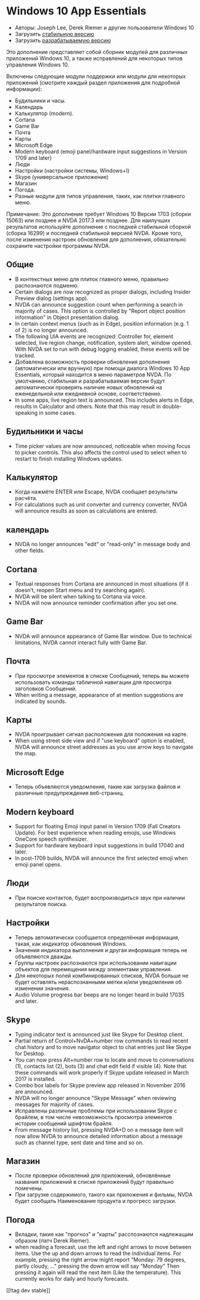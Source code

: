 # Windows 10 App Essentials #

* Авторы: Joseph Lee, Derek Riemer и другие пользователи Windows 10
* Загрузить [стабильную версию][1]
* Загрузить [разрабатываемую версию][2]

Это дополнение представляет собой сборник модулей для различных приложений
Windows 10, а также исправлений для некоторых типов управления Windows 10.

Включены следующие модули поддержки или модули для некоторых приложений
(смотрите каждый раздел приложения для подробной информации):

* Будильники и часы.
* Календарь
* Калькулятор (modern).
* Cortana
* Game Bar
* Почта
* Карты
* Microsoft Edge
* Modern keyboard (emoji panel/hardware input suggestions in Version 1709
  and later)
* Люди
* Настройки (настройки системы, Windows+I)
* Skype (универсальное приложение)
* Магазин
* Погода.
* Разные модули для типов управления, таких, как плитки главного меню.

Примечание: Это дополнение требует Windows 10 Версии 1703 (сборки 15063) или
позднее и NVDA 2017.3 или позднее. Для наилучших результатов используйте
дополнение с последней стабильной сборкой (сборка 16299) и последней
стабильной версией NVDA. Кроме того, после изменения настроек обновления для
дополнения, обязательно сохраните настройки программы NVDA.

## Общие

* В контекстных меню для плиток главного меню, правильно распознаются
  подменю.
* Certain dialogs are now recognized as proper dialogs, including Insider
  Preview dialog (settings app).
* NVDA can announce suggestion count when performing a search in majority of
  cases. This option is controlled by "Report object position information"
  in Object presentation dialog.
* In certain context menus (such as in Edge), position information (e.g. 1
  of 2) is no longer announced.
* The following UIA events are recognized: Controller for, element selected,
  live region change, notification, system alert, window opened. With NVDA
  set to run with debug logging enabled, these events will be tracked.
* Добавлена возможность  проверки обновления дополнения (автоматически или
  вручную) при помощи диалога Windows 10 App Essentials, который находится в
  меню параметров NVDA. По умолчанию, стабильная и разрабатываемая версии
  будут автоматически проверять наличие новых обновлений на еженедельной или
  ежедневной основе, соответственно.
* In some apps, live region text is announced. This includes alerts in Edge,
  results in Calculator and others. Note that this may result in
  double-speaking in some cases.

## Будильники и часы

* Time picker values are now announced, noticeable when moving focus to
  picker controls. This also affects the control used to select when to
  restart to finish installing Windows updates.

## Калькулятор

* Когда нажмёте ENTER или Escape, NVDA сообщает результаты расчёта.
* For calculations such as unit converter and currency converter, NVDA will
  announce results as soon as calculations are entered.

## календарь

* NVDA no longer announces "edit" or "read-only" in message body and other
  fields.

## Cortana

* Textual responses from Cortana are announced in most situations (if it
  doesn't, reopen Start menu and try searching again).
* NVDA will be silent when talking to Cortana via voice.
* NVDA will now announce reminder confirmation after you set one.

## Game Bar

* NVDA will announce appearance of Game Bar window. Due to technical
  limitations, NVDA cannot interact fully with Game Bar.

## Почта

* При просмотре элементов в списке Сообщений, теперь вы можете использовать
  команды табличной навигации для просмотра заголовков Сообщений.
* When writing a message, appearance of at mention suggestions are indicated
  by sounds.

## Карты

* NVDA проигрывает сигнал расположения для положения на карте.
* When using street side view and if "use keyboard" option is enabled, NVDA
  will announce street addresses as you use arrow keys to navigate the map.

## Microsoft Edge

* Теперь объявляются уведомления, такие как загрузка файлов и различные
  предупреждения веб-страниц.

## Modern keyboard

* Support for floating Emoji input panel in Version 1709 (Fall Creators
  Update). For best experience when reading emojis, use Windows OneCore
  speech synthesizer.
* Support for hardware keyboard input suggestions in build 17040 and later.
* In post-1709 builds, NVDA will announce the first selected emoji when
  emoji panel opens.

## Люди

* При поиске контактов, будет воспроизводиться звук при наличии результатов
  поиска.

## Настройки

* Теперь автоматически сообщается определённая информация, такая, как
  индикатор обновления Windows.
* Значения индикатора выполнения и другая информация теперь не объявляются
  дважды.
* Группы настроек распознаются при использовании навигации объектов для
  перемещения между элементами управления.
* Для некоторых полей комбинированных списков, NVDA больше не будет
  оставлять нераспознанными метки и/или уведомления об изменении значения.
* Audio Volume progress bar beeps are no longer heard in build 17035 and
  later.

## Skype

* Typing indicator text is announced just like Skype for Desktop client.
* Partial return of Control+NvDA+number row commands to read recent chat
  history and to move navigator object to chat entries just like Skype for
  Desktop.
* You can now press Alt+number row to locate and move to conversations (1),
  contacts list (2), bots (3) and chat edit field if visible (4). Note that
  these commands will work properly if Skype update released in March 2017
  is installed.
* Combo box labels for Skype preview app released in November 2016 are
  announced.
* NVDA will no longer announce "Skype Message" when reviewing messages for
  majority of cases.
* Исправлены различные проблемы при использовании Skype с брайлем, в том
  числе невозможность просмотра элементов истории сообщений шрифтом брайля.
* From message history list, pressing NVDA+D on a message item will now
  allow NVDA to announce detailed information about a message such as
  channel type, sent date and time and so on.

## Магазин

* После проверки обновлений для приложений, обновлённые названия приложений
  в списке приложений будут правильно помечены.
* При загрузке содержимого, такого как приложения и фильмы, NVDA будет
  сообщать Наименование продукта и прогресс загрузки.

## Погода

* Вкладки, такие как "прогноз" и "карты" расспознаются надлежащим образом
  (патч Derek Riemer).
* when reading a forecast, use the left and right arrows to move between
  items. Use the up and down arrows to read the individual items. For
  example, pressing the right arrow might report "Monday: 79 degrees, partly
  cloudy, ..." pressing the down arrow will say "Monday" Then pressing it
  again will read the next item (Like the temperature). This currently works
  for daily and hourly forecasts.

[[!tag dev stable]]

[1]: https://addons.nvda-project.org/files/get.php?file=w10

[2]: https://addons.nvda-project.org/files/get.php?file=w10-dev
